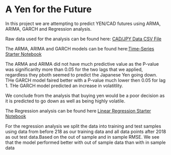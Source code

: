 # A Yen for the Future

In this project we are attempting to predict YEN/CAD futures using ARMA, ARIMA, GARCH and Regression analysis.

Raw data used for the analysis can be found here: [CAD/JPY Data CSV File](cad_jpy.csv)

The ARMA, ARIMA and GARCH models can be found here:[Time-Series Starter Notebook](time_series_analysis.ipynb)

The ARMA and ARIMA did not have much predictive value as the P-value was significanlty more than 0.05 for the two lags that we applied, regardless they pboth seemed to predict the Japanese Yen going down. THe GARCH model faired better with a P-value much lower then 0.05 for lag 1. THe GARCH model predicted an increase in volatitlity.

We conclude from the analysis that buying yen would be a poor decision as it is predicted to go down as well as being highly volatile.


The Regression analysis can be found here [Linear Regression Starter Notebook](regression_analysis.ipynb)

For the regression analysis we split the data into training and test samples using data from before 218 as our training data and all data points after 2018 as out test data.Based on the out of sample and in sample RMSE. We see that the model performed better with out of sample data than with in sample data